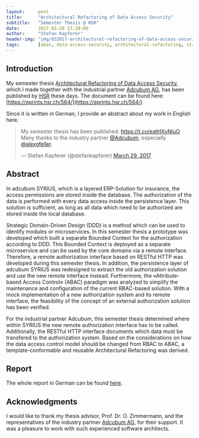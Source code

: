 ```yaml
---
layout:     post
title:      "Architectural Refactoring of Data Access Security"
subtitle:   "Semester Thesis @ HSR"
date:       2017-03-29 23:20:00
author:     "Stefan Kapferer"
header-img: "img/032017-architectural-refactoring-of-data-access-security.jpg"
tags:       [abac, data-access-security, architectural-refactoring, strategic-domain-driven-design]
---
```


## Introduction
My semester thesis [Architectural Refactoring of Data Access Security](https://eprints.hsr.ch/564/), which I made together with the industrial partner [Adcubum AG](http://www.adcubum.com), has been published by [HSR](http://www.hsr.ch) these days.
The document can be found here: [https://eprints.hsr.ch/564/](https://eprints.hsr.ch/564/)

Since it is written in German, I provide an abstract about my work in English here. 

<blockquote class="twitter-tweet" data-lang="en"><p lang="en" dir="ltr">My semester thesis has been published: <a href="https://t.co/eatHXyNluO">https://t.co/eatHXyNluO</a> Many thanks to the industry partner <a href="https://twitter.com/Adcubum">@Adcubum</a>, especially <a href="https://twitter.com/alexgfeller">@alexgfeller</a>.</p>&mdash; Stefan Kapferer (@stefankapferer) <a href="https://twitter.com/stefankapferer/status/847203298532872192">March 29, 2017</a></blockquote>
<script async src="//platform.twitter.com/widgets.js" charset="utf-8"></script>

## Abstract
In adcubum SYRIUS, which is a layered ERP-Solution for insurance, the access permissions are stored inside the database. The authorization of the data is performed with every data access inside the persistence layer. This solution is sufficient, as long as all data which need to be authorized are stored inside the local database.

Strategic Domain-Driven Design (DDD) is a method which can be used to identify modules or microservices. In this semester thesis a prototype was developed which built a separate Bounded Context for the authorization according to DDD. This Bounded Context is deployed as a separate microservice and can be used by the core domains via a remote interface. Therefore, a remote authorization interface based on RESTful HTTP was developed during this semester thesis. In addition, the persistence layer of adcubum SYRIUS was redesigned to extract the old authorization solution and use the new remote interface instead. Furthermore, the «Attribute-based Access Control» (ABAC) paradigm was analyzed to simplify the maintenance and configuration of the current RBAC-based solution. With a mock implementation of a new authorization system and its remote interface, the feasibility of the concept of an external authorization solution has been verified.

For the industrial partner Adcubum, this semester thesis determined where within SYRIUS the new remote authorization interface has to be called. Additionally, the RESTful HTTP interface documents which data must be transfered to the authorization system. Based on the considerations on how the data access control model should be changed from RBAC to ABAC, a template-conformable and reusable Architectural Refactoring was derived.

## Report
The whole report in German can be found [here](https://eprints.hsr.ch/564/1/HS16-SA-EP-Kapferer-ArchitecturalRefactoringDataAccessSecurity.pdf).

## Acknowledgments
I would like to thank my thesis advisor, Prof. Dr. O. Zimmermann, and the representatives of the industry partner [Adcubum AG](http://www.adcubum.com), for their support. It was a pleasure to work with such experienced software architects.

